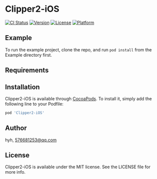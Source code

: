 # Clipper2-iOS

[![CI Status](https://img.shields.io/travis/hyh/Clipper2-iOS.svg?style=flat)](https://travis-ci.org/hyh/Clipper2-iOS)
[![Version](https://img.shields.io/cocoapods/v/Clipper2-iOS.svg?style=flat)](https://cocoapods.org/pods/Clipper2-iOS)
[![License](https://img.shields.io/cocoapods/l/Clipper2-iOS.svg?style=flat)](https://cocoapods.org/pods/Clipper2-iOS)
[![Platform](https://img.shields.io/cocoapods/p/Clipper2-iOS.svg?style=flat)](https://cocoapods.org/pods/Clipper2-iOS)

## Example

To run the example project, clone the repo, and run `pod install` from the Example directory first.

## Requirements

## Installation

Clipper2-iOS is available through [CocoaPods](https://cocoapods.org). To install
it, simply add the following line to your Podfile:

```ruby
pod 'Clipper2-iOS'
```

## Author

hyh, 576681253@qq.com

## License

Clipper2-iOS is available under the MIT license. See the LICENSE file for more info.
